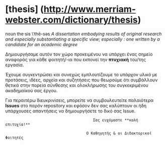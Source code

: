 # [thesis] (http://www.merriam-webster.com/dictionary/thesis)
noun the·sis \ˈthē-səs 
*A dissertation embodying results of original research and especially substantiating a specific view; especially :  one written by a candidate for an academic degree*

Δημιουργήσαμε αυτόν τον χώρο προκειμένου να υπάρχει ένας σημείο αναφοράς για κάθε φοιτητή/-ια που εκπονεί την **πτυχιακή** του/της εργασία.

Έχουμε συγκεντρώσει και συνεχώς εμπλουτίζουμε το υπάρχον υλικό με προτάσεις, ιδέες, αρχεία και συζητήσεις που θεωρούμε ότι συμβάλλουν θετικά στην πορεία σύνθεσης και ολοκλήρωσης του συγκεκριμένου ακαδημαϊκού σας έργου.

Για περαιτέρω διευκρινίσεις, μπορείτε να συμβουλευτείτε παλαιότερα **Issues** στο παρόν repository και εφόσον δεν σας καλύπτουν οι ήδη υπάρχουσες απαντήσεις να δημιουργήσετε το δικό σας Issue.


                                           Σας ευχόμαστε **καλή επιτυχία!**

                                        Ο Καθηγητής & οι Διδακτορικοί Φοιτητές
